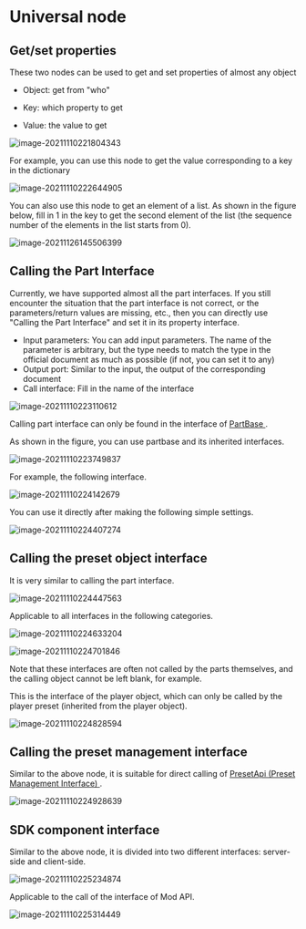 # Universal node 

## Get/set properties 

These two nodes can be used to get and set properties of almost any object 

- Object: get from "who" 

- Key: which property to get 

- Value: the value to get 

![image-20211110221804343](./images/image-20211110221804343.png) 

For example, you can use this node to get the value corresponding to a key in the dictionary 

![image-20211110222644905](./images/image-20211110222644905.png) 

You can also use this node to get an element of a list. As shown in the figure below, fill in 1 in the key to get the second element of the list (the sequence number of the elements in the list starts from 0). 

![image-20211126145506399](./images/image-20211126145506399.png) 

## Calling the Part Interface 

Currently, we have supported almost all the part interfaces. If you still encounter the situation that the part interface is not correct, or the parameters/return values are missing, etc., then you can directly use "Calling the Part Interface" and set it in its property interface. 

- Input parameters: You can add input parameters. The name of the parameter is arbitrary, but the type needs to match the type in the official document as much as possible (if not, you can set it to any) 
- Output port: Similar to the input, the output of the corresponding document 
- Call interface: Fill in the name of the interface 

![image-20211110223110612](./images/image-20211110223110612.png) 

Calling part interface can only be found in the interface of <a href="../../../../mcdocs/3-PresetAPI/Preset object/Part/PartBase.html" rel="noopenner"> PartBase </a>. 

As shown in the figure, you can use partbase and its inherited interfaces. 

![image-20211110223749837](./images/image-20211110223749837.png) 

For example, the following interface. 

![image-20211110224142679](./images/image-20211110224142679.png) 

You can use it directly after making the following simple settings. 

![image-20211110224407274](./images/image-20211110224407274.png) 

## Calling the preset object interface 

It is very similar to calling the part interface. 

![image-20211110224447563](./images/image-20211110224447563.png)

Applicable to all interfaces in the following categories. 

![image-20211110224633204](./images/image-20211110224633204.png) 

![image-20211110224701846](./images/image-20211110224701846.png) 

Note that these interfaces are often not called by the parts themselves, and the calling object cannot be left blank, for example. 

This is the interface of the player object, which can only be called by the player preset (inherited from the player object). 

![image-20211110224828594](./images/image-20211110224828594.png) 

## Calling the preset management interface 

Similar to the above node, it is suitable for direct calling of <a href="../../../../mcdocs/3-PresetAPI/Preset Management/PresetApi.html" rel="noopenner"> PresetApi (Preset Management Interface) </a>. 

![image-20211110224928639](./images/image-20211110224928639.png) 

## SDK component interface 

Similar to the above node, it is divided into two different interfaces: server-side and client-side. 

![image-20211110225234874](./images/image-20211110225234874.png) 

Applicable to the call of the interface of Mod API. 

![image-20211110225314449](./images/image-20211110225314449.png) 

